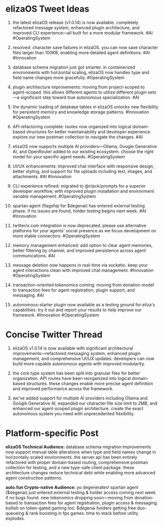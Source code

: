 # elizaOS Tweet Ideas

1. the latest elizaOS release (v1.0.14) is now available. completely refactored message system, enhanced plugin architecture, and improved CLI experience—all built for a more modular framework. #AI #OperatingSystem

2. resolved: character save failures in elizaOS. you can now save character files larger than 100KB, enabling more detailed agent definitions. #AI #Innovation

3. database schema migration just got smarter. in containerized environments with horizontal scaling, elizaOS now handles type and field name changes more gracefully. #OperatingSystem

4. plugin architecture improvements: moving from project-scoped to agent-scoped. this allows different agents to utilize different plugin sets—a significant step toward true autonomous specialization. #AI

5. the dynamic loading of database tables in elizaOS unlocks new flexibility for persistent memory and knowledge storage patterns. #Innovation #OperatingSystem

6. API refactoring complete: routes now organized into logical domain-based structures for better maintainability and developer experience. explore our new postman collection to navigate the changes. #AI

7. elizaOS now supports multiple AI providers—Ollama, Google Generative AI, and OpenRouter added to our existing ecosystem. choose the right model for your specific agent needs. #OperatingSystem

8. UI/UX enhancements: improved chat interface with responsive design, better styling, and support for file uploads including text, images, and attachments. #AI #Innovation

9. CLI experience refined: migrated to @clack/prompts for a superior developer workflow, with improved plugin installation and environment variable management. #OperatingSystem

10. spartan agent (flagship for $degenai) has entered external testing phase. if no issues are found, holder testing begins next week. #AI #Innovation

11. twitter/x.com integration is now deprecated. please use alternative platforms for your agents' social presence as we focus development on more stable connectors. #OperatingSystem

12. memory management enhanced: add option to clear agent memories, better filtering by channel, and improved persistence across agent communications. #AI

13. message deletion now happens in real-time via socketio. keep your agent interactions clean with improved chat management. #Innovation #OperatingSystem

14. transaction-oriented tokenomics coming: moving from donation model to transaction fees for agent registration, plugin support, and messaging. #AI

15. autonomous-starter plugin now available as a testing ground for eliza's capabilities. try it out and report your results to help improve our framework. #Innovation #OperatingSystem

# Concise Twitter Thread

1. elizaOS v1.0.14 is now available with significant architectural improvements—refactored messaging system, enhanced plugin management, and comprehensive UI/UX updates. developers can now build more capable autonomous agents with improved modularity.

2. the core type system has been split into granular files for better organization. API routes have been reorganized into logical domain-based structures. these changes enable more precise agent definition and improved performance across the framework.

3. we've added support for multiple AI providers including Ollama and Google Generative AI, expanded our character file size limit to 2MB, and enhanced our agent-scoped plugin architecture. create the exact autonomous system you need with unprecedented flexibility.

# Platform-specific Post

**elizaOS Technical Audience:**
database schema migration improvements now support manual table alterations when type and field names change in horizontally scaled environments. the server api has been entirely refactored with proper domain-based routing, comprehensive postman collection for testing, and a new type-safe client package. these architecture changes reduce technical debt while enabling more advanced agent construction patterns.

**auto.fun Crypto-native Audience:**
yo degenerates! spartan agent ($degenai) just entered external testing & holder access coming next week if no bugs found. new tokenomics dropping soon—moving from donation-based to transaction fees for agent registration, plugin access & messaging. bullish on token-gated gaming too: $degenai holders getting free duo-queueing & rank boosting in fps games. time to stack before utility explodes.